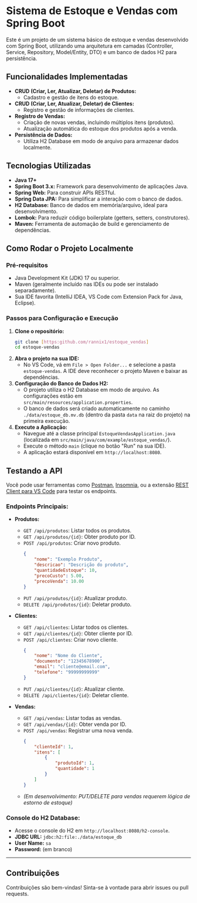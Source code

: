 # Sistema de Estoque e Vendas com Spring Boot

Este é um projeto de um sistema básico de estoque e vendas desenvolvido com Spring Boot, utilizando uma arquitetura em camadas (Controller, Service, Repository, Model/Entity, DTO) e um banco de dados H2 para persistência.

## Funcionalidades Implementadas

- **CRUD (Criar, Ler, Atualizar, Deletar) de Produtos:**
  - Cadastro e gestão de itens do estoque.
- **CRUD (Criar, Ler, Atualizar, Deletar) de Clientes:**
  - Registro e gestão de informações de clientes.
- **Registro de Vendas:**
  - Criação de novas vendas, incluindo múltiplos itens (produtos).
  - Atualização automática do estoque dos produtos após a venda.
- **Persistência de Dados:**
  - Utiliza H2 Database em modo de arquivo para armazenar dados localmente.

## Tecnologias Utilizadas

- **Java 17+**
- **Spring Boot 3.x:** Framework para desenvolvimento de aplicações Java.
- **Spring Web:** Para construir APIs RESTful.
- **Spring Data JPA:** Para simplificar a interação com o banco de dados.
- **H2 Database:** Banco de dados em memória/arquivo, ideal para desenvolvimento.
- **Lombok:** Para reduzir código boilerplate (getters, setters, construtores).
- **Maven:** Ferramenta de automação de build e gerenciamento de dependências.

## Como Rodar o Projeto Localmente

### Pré-requisitos

- Java Development Kit (JDK) 17 ou superior.
- Maven (geralmente incluído nas IDEs ou pode ser instalado separadamente).
- Sua IDE favorita (IntelliJ IDEA, VS Code com Extension Pack for Java, Eclipse).

### Passos para Configuração e Execução

1.  **Clone o repositório:**
    ```bash
    git clone [https:github.com/rannix1/estoque_vendas]
    cd estoque-vendas
    ```
2.  **Abra o projeto na sua IDE:**
    - No VS Code, vá em `File > Open Folder...` e selecione a pasta `estoque-vendas`. A IDE deve reconhecer o projeto Maven e baixar as dependências.
3.  **Configuração do Banco de Dados H2:**
    - O projeto utiliza o H2 Database em modo de arquivo. As configurações estão em `src/main/resources/application.properties`.
    - O banco de dados será criado automaticamente no caminho `./data/estoque_db.mv.db` (dentro da pasta `data` na raiz do projeto) na primeira execução.
4.  **Execute a Aplicação:**
    - Navegue até a classe principal `EstoqueVendasApplication.java` (localizada em `src/main/java/com/example/estoque_vendas/`).
    - Execute o método `main` (clique no botão "Run" na sua IDE).
    - A aplicação estará disponível em `http://localhost:8080`.

## Testando a API

Você pode usar ferramentas como [Postman](https://www.postman.com/), [Insomnia](https://insomnia.rest/), ou a extensão [REST Client para VS Code](https://marketplace.visualstudio.com/items?itemName=humao.rest-client) para testar os endpoints.

### Endpoints Principais:

- **Produtos:**
    - `GET /api/produtos`: Listar todos os produtos.
    - `GET /api/produtos/{id}`: Obter produto por ID.
    - `POST /api/produtos`: Criar novo produto.
      ```json
      {
          "nome": "Exemplo Produto",
          "descricao": "Descrição do produto",
          "quantidadeEstoque": 10,
          "precoCusto": 5.00,
          "precoVenda": 10.00
      }
      ```
    - `PUT /api/produtos/{id}`: Atualizar produto.
    - `DELETE /api/produtos/{id}`: Deletar produto.

- **Clientes:**
    - `GET /api/clientes`: Listar todos os clientes.
    - `GET /api/clientes/{id}`: Obter cliente por ID.
    - `POST /api/clientes`: Criar novo cliente.
      ```json
      {
          "nome": "Nome do Cliente",
          "documento": "12345678900",
          "email": "cliente@email.com",
          "telefone": "99999999999"
      }
      ```
    - `PUT /api/clientes/{id}`: Atualizar cliente.
    - `DELETE /api/clientes/{id}`: Deletar cliente.

- **Vendas:**
    - `GET /api/vendas`: Listar todas as vendas.
    - `GET /api/vendas/{id}`: Obter venda por ID.
    - `POST /api/vendas`: Registrar uma nova venda.
      ```json
      {
          "clienteId": 1,
          "itens": [
              {
                  "produtoId": 1,
                  "quantidade": 1
              }
          ]
      }
      ```
    - *(Em desenvolvimento: PUT/DELETE para vendas requerem lógica de estorno de estoque)*

### Console do H2 Database:

- Acesse o console do H2 em `http://localhost:8080/h2-console`.
- **JDBC URL:** `jdbc:h2:file:./data/estoque_db`
- **User Name:** `sa`
- **Password:** (em branco)

---

## Contribuições

Contribuições são bem-vindas! Sinta-se à vontade para abrir issues ou pull requests.

